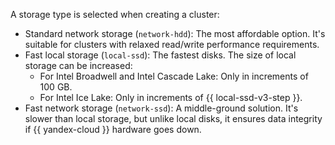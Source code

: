 A storage type is selected when creating a cluster:

* Standard network storage (`network-hdd`): The most affordable option. It's suitable for clusters with relaxed read/write performance requirements.
* Fast local storage (`local-ssd`): The fastest disks. The size of local storage can be increased:
    * For Intel Broadwell and Intel Cascade Lake: Only in increments of 100 GB.
    * For Intel Ice Lake: Only in increments of {{ local-ssd-v3-step }}.
* Fast network storage (`network-ssd`): A middle-ground solution. It's slower than local storage, but unlike local disks, it ensures data integrity if {{ yandex-cloud }} hardware goes down.

